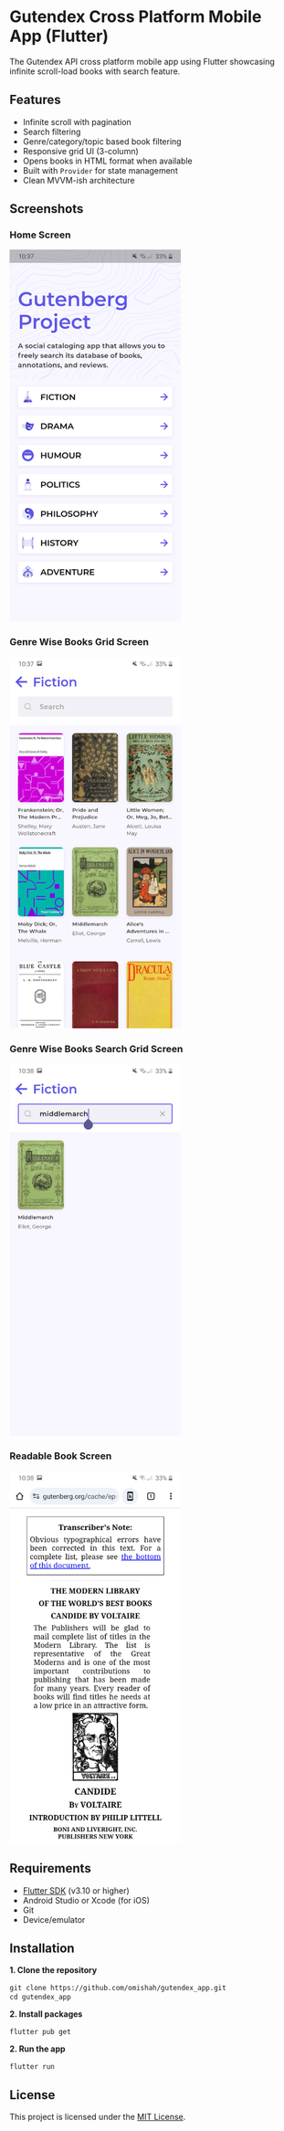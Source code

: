 # Gutendex Cross Platform Mobile App (Flutter)

The Gutendex API cross platform mobile app using Flutter showcasing infinite scroll-load books with search feature.

## Features

- Infinite scroll with pagination
- Search filtering
- Genre/category/topic based book filtering
- Responsive grid UI (3-column)
- Opens books in HTML format when available
- Built with `Provider` for state management
- Clean MVVM-ish architecture

## Screenshots

### Home Screen

<img src="screenshots/gutendex_app_s1.png" style="width: 300px; max-width: 300px;" />

### Genre Wise Books Grid Screen

<img src="screenshots/gutendex_app_s2.png" style="width: 300px; max-width: 300px;" />

### Genre Wise Books Search Grid Screen

<img src="screenshots/gutendex_app_s3.png" style="width: 300px; max-width: 300px;" />

### Readable Book Screen

<img src="screenshots/gutendex_app_s4.png" style="width: 300px; max-width: 300px;" />

## Requirements

- [Flutter SDK](https://docs.flutter.dev/get-started/install) (v3.10 or higher)
- Android Studio or Xcode (for iOS)
- Git
- Device/emulator

## Installation

**1. Clone the repository**

```
git clone https://github.com/omishah/gutendex_app.git
cd gutendex_app
```

**2. Install packages**

```
flutter pub get
```

**2. Run the app**

```
flutter run
```

## License

This project is licensed under the [MIT License](./LICENSE).
